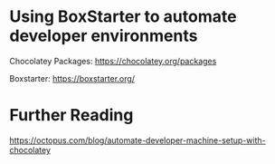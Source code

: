 # Using BoxStarter to automate developer environments

Chocolatey Packages: https://chocolatey.org/packages

Boxstarter: https://boxstarter.org/

# Further Reading
https://octopus.com/blog/automate-developer-machine-setup-with-chocolatey
